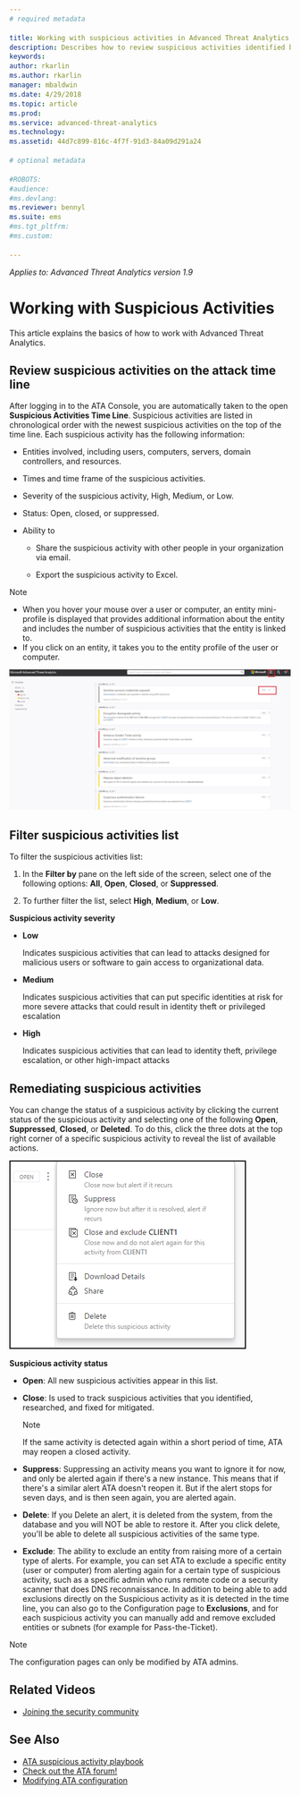 ```yaml
---
# required metadata

title: Working with suspicious activities in Advanced Threat Analytics | Microsoft Docs
description: Describes how to review suspicious activities identified by ATA
keywords:
author: rkarlin
ms.author: rkarlin
manager: mbaldwin
ms.date: 4/29/2018
ms.topic: article
ms.prod:
ms.service: advanced-threat-analytics
ms.technology:
ms.assetid: 44d7c899-816c-4f7f-91d3-84a09d291a24

# optional metadata

#ROBOTS:
#audience:
#ms.devlang:
ms.reviewer: bennyl
ms.suite: ems
#ms.tgt_pltfrm:
#ms.custom:

---
```


*Applies to: Advanced Threat Analytics version 1.9*



# Working with Suspicious Activities
This article explains the basics of how to work with Advanced Threat Analytics.

## Review suspicious activities on the attack time line
After logging in to the ATA Console, you are automatically taken to the open **Suspicious Activities Time Line**. Suspicious activities are listed in chronological order with the newest suspicious activities on the top of the time line.
Each suspicious activity has the following information:

-   Entities involved, including users, computers, servers, domain controllers, and resources.

-   Times and time frame of the suspicious activities.

-   Severity of the suspicious activity, High, Medium, or Low.

-   Status: Open, closed, or suppressed.

-   Ability to

    -   Share the suspicious activity with other people in your organization via email.

    -   Export the suspicious activity to Excel.

> [!NOTE]
> -   When you hover your mouse over a user or computer, an entity mini-profile is displayed that provides additional information about the entity and includes the number of suspicious activities that the entity is linked to.
> -   If you click on an entity, it takes you to the entity profile of the user or computer.

![ATA suspicious activities timeline image](media/ATA-Suspicious-Activity-Timeline.JPG)

## Filter suspicious activities list
To filter the suspicious activities list:

1.  In the **Filter by** pane on the left side of the screen, select one of the following options: **All**, **Open**, **Closed**, or **Suppressed**.

2.  To further filter the list, select **High**, **Medium**, or **Low**.

**Suspicious activity severity**

-   **Low**

    Indicates suspicious activities that can lead to attacks designed for malicious users or software to gain access to organizational data.

-   **Medium**

    Indicates suspicious activities that can put specific identities at risk for more severe attacks that could result in identity theft or privileged escalation

-   **High**

    Indicates suspicious activities that can lead to identity theft, privilege escalation, or other high-impact attacks




## Remediating suspicious activities
You can change the status of a suspicious activity by clicking the current status of the suspicious activity and selecting one of the following **Open**, **Suppressed**, **Closed**, or **Deleted**.
To do this, click the three dots at the top right corner of a specific suspicious activity to reveal the list of available actions.

![ATA Actions for suspicious activities](./media/sa-actions.png)

**Suspicious activity status**

-   **Open**: All new suspicious activities appear in this list.

-   **Close**: Is used to track suspicious activities that you identified, researched, and fixed for mitigated.

    > [!NOTE]
    > If the same activity is detected again within a short period of time, ATA may reopen a closed activity.

-   **Suppress**: Suppressing an activity means you want to ignore it for now, and only be alerted again if there's a new instance. This means that if there's a similar alert ATA doesn't reopen it. But if the alert stops for seven days, and is then seen again, you are alerted again.

- **Delete**: If you Delete an alert, it is deleted from the system, from the database and you will NOT be able to restore it. After you click delete, you'll be able to delete all suspicious activities of the same type.

- **Exclude**: The ability to exclude an entity from raising more of a certain type of alerts. For example, you can set ATA to exclude a specific entity (user or computer) from alerting again for a certain type of suspicious activity, such as a specific admin who runs remote code or a security scanner that does DNS reconnaissance. In addition to being able to add exclusions directly on the Suspicious activity as it is detected in the time line, you can also go to the Configuration page to **Exclusions**, and for each suspicious activity you can manually add and remove excluded entities or subnets (for example for Pass-the-Ticket). 
> [!NOTE]
> The configuration pages can only be modified by ATA admins.


## Related Videos
- [Joining the security community](https://channel9.msdn.com/Shows/Microsoft-Security/Join-the-Security-Community)


## See Also
- [ATA suspicious activity playbook](http://aka.ms/ataplaybook)
- [Check out the ATA forum!](https://social.technet.microsoft.com/Forums/security/home?forum=mata)
- [Modifying ATA configuration](modifying-ata-center-configuration.md)
